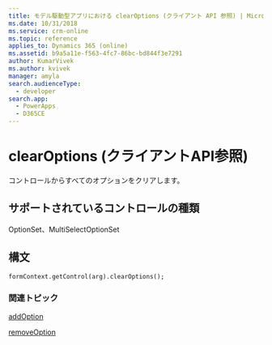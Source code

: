 ```yaml
---
title: モデル駆動型アプリにおける clearOptions (クライアント API 参照) | MicrosoftDocs
ms.date: 10/31/2018
ms.service: crm-online
ms.topic: reference
applies_to: Dynamics 365 (online)
ms.assetid: b9a5a11e-f563-4fc7-86bc-bd844f3e7291
author: KumarVivek
ms.author: kvivek
manager: amyla
search.audienceType:
  - developer
search.app:
  - PowerApps
  - D365CE
---
```

# <a name="clearoptions-client-api-reference"></a>clearOptions (クライアントAPI参照)



コントロールからすべてのオプションをクリアします。 

## <a name="control-types-supported"></a>サポートされているコントロールの種類

OptionSet、MultiSelectOptionSet

## <a name="syntax"></a>構文

`formContext.getControl(arg).clearOptions();`

### <a name="related-topics"></a>関連トピック

[addOption](addOption.md)

[removeOption](removeOption.md) 


